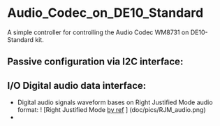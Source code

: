 # Audio_Codec_on_DE10_Standard
A simple controller for controlling the Audio Codec WM8731 on DE10-Standard kit.

## Passive configuration via I2C interface:

## I/O Digital audio data interface:
- Digital audio signals waveform bases on Right Justified Mode audio format:
! [Right Justified Mode [by ref](ref/WolfsonWM8731.pdf) ] (doc/pics/RJM_audio.png)
- 

